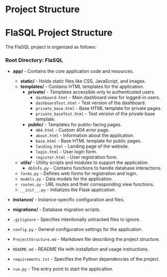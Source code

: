 # Project Structure

# FlaSQL Project Structure

The FlaSQL project is organized as follows:

### Root Directory: FlaSQL
- **app/** - Contains the core application code and resources.
  - **static/** - Holds static files like CSS, JavaScript, and images.
  - **templates/** - Contains HTML templates for the application.
    - **private/** - Templates accessible only to authenticated users.
      - `dashboard.html` - Main dashboard view for logged-in users.
      - `dashboardTest.html` - Test version of the dashboard.
      - `private_base.html` - Base HTML template for private pages.
      - `private_baseTest.html` - Test version of the private base template.
    - **public/** - Templates for public-facing pages.
      - `404.html` - Custom 404 error page.
      - `about.html` - Information about the application.
      - `base.html` - Base HTML template for public pages.
      - `landing.html` - Landing page of the website.
      - `login.html` - User login form.
      - `register.html` - User registration form.
  - **utils/** - Utility scripts and modules to support the application.
    - `dbInfo.py` - Contains functions to handle database interactions.
  - `forms.py` - Defines web forms for registration and login.
  - `models.py` - Data models for the application.
  - `routes.py` - URL routes and their corresponding view functions.
  - `__init__.py` - Initializes the Flask application.

- **instance/** - Instance-specific configuration and files.
- **migrations/** - Database migration scripts.
- `.gitignore` - Specifies intentionally untracked files to ignore.
- `config.py` - General configuration settings for the application.
- `ProjectStructure.md` - Markdown file describing the project structure.
- `README.md` - README file with installation and usage instructions.
- `requirements.txt` - Specifies the Python dependencies of the project.
- `run.py` - The entry point to start the application.

